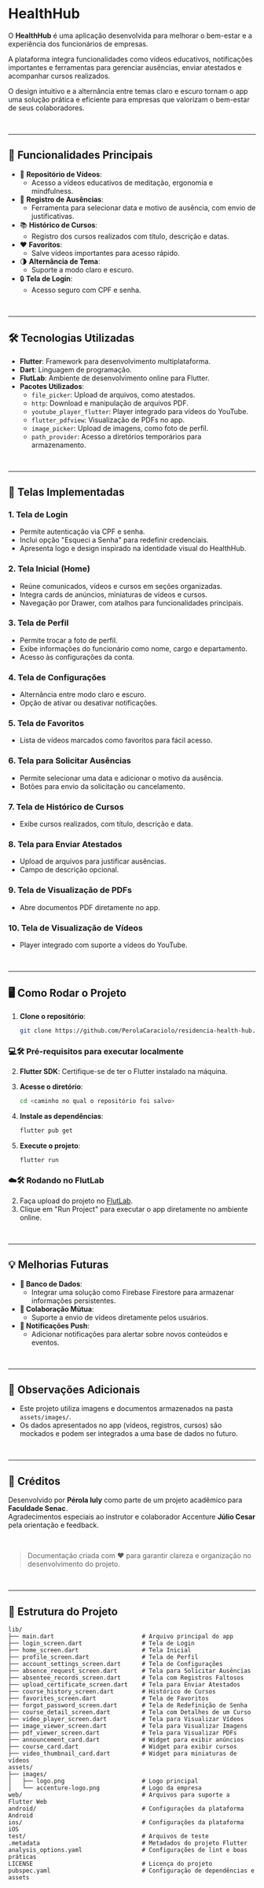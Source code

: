 # HealthHub

O **HealthHub** é uma aplicação desenvolvida para melhorar o bem-estar e a experiência dos funcionários de empresas.

A plataforma integra funcionalidades como vídeos educativos, notificações importantes e ferramentas para gerenciar ausências, enviar atestados e acompanhar cursos realizados.

O design intuitivo e a alternância entre temas claro e escuro tornam o app uma solução prática e eficiente para empresas que valorizam o bem-estar de seus colaboradores.

<br>

---

## 📲 Funcionalidades Principais

- 🎥 **Repositório de Vídeos**:
  - Acesso a vídeos educativos de meditação, ergonomia e mindfulness.
- 📄 **Registro de Ausências**:
  - Ferramenta para selecionar data e motivo de ausência, com envio de justificativas.
- 📚 **Histórico de Cursos**:
  - Registro dos cursos realizados com título, descrição e datas.
- ❤️ **Favoritos**:
  - Salve vídeos importantes para acesso rápido.
- 🌗 **Alternância de Tema**:
  - Suporte a modo claro e escuro.
- 🔒 **Tela de Login**:
  - Acesso seguro com CPF e senha.

<br>

---

## 🛠️ Tecnologias Utilizadas

- **Flutter**: Framework para desenvolvimento multiplataforma.
- **Dart**: Linguagem de programação.
- **FlutLab**: Ambiente de desenvolvimento online para Flutter.
- **Pacotes Utilizados**:
  - `file_picker`: Upload de arquivos, como atestados.
  - `http`: Download e manipulação de arquivos PDF.
  - `youtube_player_flutter`: Player integrado para vídeos do YouTube.
  - `flutter_pdfview`: Visualização de PDFs no app.
  - `image_picker`: Upload de imagens, como foto de perfil.
  - `path_provider`: Acesso a diretórios temporários para armazenamento.

<br>

---

## 🎨 Telas Implementadas

### 1. Tela de Login
- Permite autenticação via CPF e senha.
- Inclui opção "Esqueci a Senha" para redefinir credenciais.
- Apresenta logo e design inspirado na identidade visual do HealthHub.

### 2. Tela Inicial (Home)
- Reúne comunicados, vídeos e cursos em seções organizadas.
- Integra cards de anúncios, miniaturas de vídeos e cursos.
- Navegação por Drawer, com atalhos para funcionalidades principais.

### 3. Tela de Perfil
- Permite trocar a foto de perfil.
- Exibe informações do funcionário como nome, cargo e departamento.
- Acesso às configurações da conta.

### 4. Tela de Configurações
- Alternância entre modo claro e escuro.
- Opção de ativar ou desativar notificações.

### 5. Tela de Favoritos
- Lista de vídeos marcados como favoritos para fácil acesso.

### 6. Tela para Solicitar Ausências
- Permite selecionar uma data e adicionar o motivo da ausência.
- Botões para envio da solicitação ou cancelamento.

### 7. Tela de Histórico de Cursos
- Exibe cursos realizados, com título, descrição e data.

### 8. Tela para Enviar Atestados
- Upload de arquivos para justificar ausências.
- Campo de descrição opcional.

### 9. Tela de Visualização de PDFs
- Abre documentos PDF diretamente no app.

### 10. Tela de Visualização de Vídeos
- Player integrado com suporte a vídeos do YouTube.

<br>

---

## 🖥️ Como Rodar o Projeto

1. **Clone o repositório**:
   ```bash
   git clone https://github.com/PerolaCaraciolo/residencia-health-hub.git
### 💻🛠️ Pré-requisitos para executar localmente
2. **Flutter SDK**: Certifique-se de ter o Flutter instalado na máquina.

3. **Acesse o diretório**:
   ```bash
   cd <caminho no qual o repositório foi salvo>
4. **Instale as dependências**:
   ```bash
   flutter pub get
5. **Execute o projeto**:
   ```bash
   flutter run
### ☁️🛠️ Rodando no FlutLab

2. Faça upload do projeto no [FlutLab](https://flutlab.io/).
3. Clique em "Run Project" para executar o app diretamente no ambiente online.

<br>

---

## 💡 Melhorias Futuras

- **💾 Banco de Dados**:
  - Integrar uma solução como Firebase Firestore para armazenar informações persistentes.
- **🤝 Colaboração Mútua**:
  - Suporte a envio de vídeos diretamente pelos usuários.
- **📢 Notificações Push**:
  - Adicionar notificações para alertar sobre novos conteúdos e eventos.

<br>

---

## 📝 Observações Adicionais

- Este projeto utiliza imagens e documentos armazenados na pasta `assets/images/`.
- Os dados apresentados no app (vídeos, registros, cursos) são mockados e podem ser integrados a uma base de dados no futuro.

<br>

---

## 🌟 Créditos

Desenvolvido por **Pérola Iuly** como parte de um projeto acadêmico para **Faculdade Senac**.  
Agradecimentos especiais ao instrutor e colaborador Accenture **Júlio Cesar** pela orientação e feedback.

<br>


> Documentação criada com ❤️ para garantir clareza e organização no desenvolvimento do projeto.

<br>

---

## 📂 Estrutura do Projeto

```plaintext
lib/
├── main.dart                         # Arquivo principal do app
├── login_screen.dart                 # Tela de Login
├── home_screen.dart                  # Tela Inicial
├── profile_screen.dart               # Tela de Perfil
├── account_settings_screen.dart      # Tela de Configurações
├── absence_request_screen.dart       # Tela para Solicitar Ausências
├── absentee_records_screen.dart      # Tela com Registros Faltosos
├── upload_certificate_screen.dart    # Tela para Enviar Atestados
├── course_history_screen.dart        # Histórico de Cursos
├── favorites_screen.dart             # Tela de Favoritos
├── forgot_password_screen.dart       # Tela de Redefinição de Senha
├── course_detail_screen.dart         # Tela com Detalhes de um Curso
├── video_player_screen.dart          # Tela para Visualizar Vídeos
├── image_viewer_screen.dart          # Tela para Visualizar Imagens
├── pdf_viewer_screen.dart            # Tela para Visualizar PDFs
├── announcement_card.dart            # Widget para exibir anúncios
├── course_card.dart                  # Widget para exibir cursos
├── video_thumbnail_card.dart         # Widget para miniaturas de vídeos
assets/
├── images/
│   ├── logo.png                      # Logo principal
│   └── accenture-logo.png            # Logo da empresa
web/                                  # Arquivos para suporte a Flutter Web
android/                              # Configurações da plataforma Android
ios/                                  # Configurações da plataforma iOS
test/                                 # Arquivos de teste
.metadata                             # Metadados do projeto Flutter
analysis_options.yaml                 # Configurações de lint e boas práticas
LICENSE                               # Licença do projeto
pubspec.yaml                          # Configuração de dependências e assets